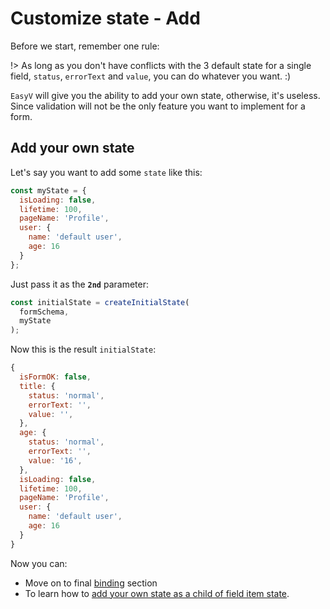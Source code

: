 # Customize state - Add

Before we start, remember one rule:

!> As long as you don't have conflicts with the 3 default state for a single field, `status`, `errorText` and `value`, you can do whatever you want. :)

`EasyV` will give you the ability to add your own state, otherwise, it's useless. Since validation will not be the only feature you want to implement for a form.

## Add your own state

Let's say you want to add some `state` like this:

```javascript
const myState = {
  isLoading: false,
  lifetime: 100,
  pageName: 'Profile',
  user: {
    name: 'default user',
    age: 16
  }
};
```

Just pass it as the **`2nd`** parameter:

```javascript
const initialState = createInitialState(
  formSchema,
  myState
);
```

Now this is the result `initialState`:

```javascript
{
  isFormOK: false,
  title: {
    status: 'normal',
    errorText: '',
    value: '',
  },
  age: {
    status: 'normal',
    errorText: '',
    value: '16',
  },
  isLoading: false,
  lifetime: 100,
  pageName: 'Profile',
  user: {
    name: 'default user',
    age: 16
  }
}
```

Now you can:

- Move on to final [binding](/binding) section
- To learn how to [add your own state as a child of field item state](/customize-reuse).
